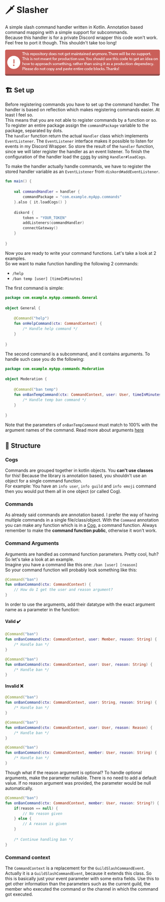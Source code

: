 # 🗡️ Slasher

A simple slash command handler written in Kotlin. Annotation based command mapping with a simple support for subcommands.  
Because this handler is for a private Discord wrapper this code won't work. Feel free to port it though. This shouldn't take
too long!

![Warning](https://raw.githubusercontent.com/MyraBot/.github/main/code-advise.png)

## 🏗️ Set up

Before registering commands you have to set up the command handler. The handler is based on reflection which makes
registering commands easier. At least I feel so.  
This means that you are not able to register commands by a function or so. To register an entire package assign
the `commandPackage` variable to the package, separated by dots.  
The `handler` function return the actual `Handler` class which implements `EventListener`. The `EventListener` interface
makes it possible to listen for events in my Discord Wrapper. So store the result of the `handler` function, since we will
later register the handler as an event listener. To finish the configuration of the handler load the [cogs](#cogs) by
using `Handler#loadCogs`.

To make the handler actually handle commands, we have to register the stored handler variable as an `EventListener`
from `diskord#addEventListener`.

```kotlin
fun main() {

    val commandHandler = handler {
        commandPackage = "com.example.myApp.commands"
    }.also { it.loadCogs() }

    diskord {
        token = "YOUR_TOKEN"
        addListeners(commandHandler)
        connectGateway()
    }

}
```
Now you are ready to write your command functions. Let's take a look at 2 examples.  
So we want to make function handling the following 2 commands:
* `/help`
* `/ban temp [user] [timeInMinutes]`

The first command is simple:
```kotlin
package com.example.myApp.commands.General

object General {
    
    @Command("help")
    fun onHelpCommand(ctx: CommandContext) {
        /* Handle help command */
    }
    
}
```

The second command is a subcommand, and it contains arguments. To handle such case you do the following:

```kotlin
package com.example.myApp.commands.Moderation

object Moderation {
    
    @Command("ban temp")
    fun onBanTempCommand(ctx: CommandContext, user: User, timeInMinutes: Int) {
        /* Handle temp ban command */
    }
    
}
```
Note that the parameters of `onBanTempCommand` must match to 100% with the argument names of the command. Read more about arguments [here](#command-arguments)

## 🧬 Structure

### Cogs

Commands are grouped together in kotlin objects. You **can't use classes** for this! Because the library is annotation based,
you shouldn't use an object for a single command function.  
For example: You have an `info user`, `info guild` and `info emoji` command then you would put them all in one object (or called Cog).

### Commands

As already said commands are annotation based. I prefer the way of having multiple commands in a single file/class/object.
With the `Command` annotation you can make any function which is in a [Cog](#cogs), a command function. Always remember to
make the **command function public**, otherwise it won't work.

### Command Arguments

Arguments are handled as command function parameters. Pretty cool, huh?  
So let's take a look at an example.  
Imagine you have a command like this one: `/ban [user] [reason]`  
So your command function will probably look something like this:

```kotlin
@Command("ban")
fun onBanCommand(ctx: CommandContext) {
    // How do I get the user and reason argument?
}
```

In order to use the arguments, add their datatype with the exact argument name as a parameter in the function:

#### Valid ✔️

```kotlin
@Command("ban")
fun onBanCommand(ctx: CommandContext, user: Member, reason: String) {
    /* Handle ban */
}
```

```kotlin
@Command("ban")
fun onBanCommand(ctx: CommandContext, user: User, reason: String) {
    /* Handle ban */
}
```

#### Invalid ❌

```kotlin
@Command("ban")
fun onBanCommand(ctx: CommandContext, user: String, reason: String) {
    /* Handle ban */
}
```

```kotlin
@Command("ban")
fun onBanCommand(ctx: CommandContext, user: User, reason: Reason) {
    /* Handle ban */
}
```

```kotlin
@Command("ban")
fun onBanCommand(ctx: CommandContext, member: User, reason: String) {
    /* Handle ban */
}
```

Though what if the reason argument is optional? To handle optional arguments, make the parameter nullable. There is no need to
add a default value. If no reason argument was provided, the parameter would be null automatically.

```kotlin
@Command("ban")
fun onBanCommand(ctx: CommandContext, member: User, reason: String?) {
    if(reason == null) {
        // No reason given
    } else {
        // A reason is given
    }
    
    /* Continue handling ban */
}
```

### Command context

The `CommandContext` is a replacement for the `GuildSlashCommandEvent`. Actually it is a `GuildSlashCommandEvent`, because
it extends this class. So this is basically just your event parameter with some extra fields. Use this to get other information
than the parameters such as the current guild, the member who executed the command or the channel in which the command got
executed.